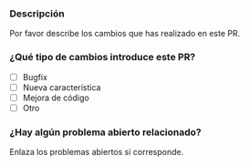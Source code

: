 ### Descripción

Por favor describe los cambios que has realizado en este PR.

### ¿Qué tipo de cambios introduce este PR?

- [ ] Bugfix
- [ ] Nueva característica
- [ ] Mejora de código
- [ ] Otro

### ¿Hay algún problema abierto relacionado?
Enlaza los problemas abiertos si corresponde.
